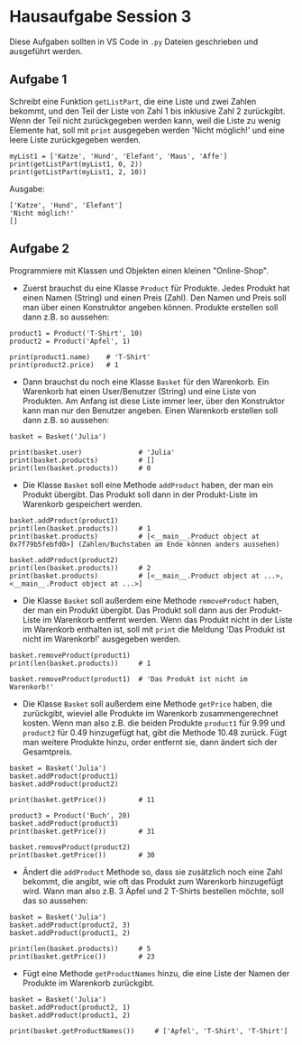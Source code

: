 # Hausaufgabe Session 3

Diese Aufgaben sollten in VS Code in `.py` Dateien geschrieben und ausgeführt werden.


## Aufgabe 1

Schreibt eine Funktion `getListPart`, die eine Liste und zwei Zahlen bekommt, und den Teil der Liste von Zahl 1 bis inklusive Zahl 2 zurückgibt.
Wenn der Teil nicht zurückgegeben werden kann, weil die Liste zu wenig Elemente hat, soll mit `print` ausgegeben werden 'Nicht möglich!' und eine
leere Liste zurückgegeben werden.

```
myList1 = ['Katze', 'Hund', 'Elefant', 'Maus', 'Affe']
print(getListPart(myList1, 0, 2))
print(getListPart(myList1, 2, 10))
```

Ausgabe:
```
['Katze', 'Hund', 'Elefant']
'Nicht möglich!'
[]
```

## Aufgabe 2

Programmiere mit Klassen und Objekten einen kleinen "Online-Shop".

- Zuerst brauchst du eine Klasse `Product` für Produkte. Jedes Produkt hat einen Namen (String) und einen Preis (Zahl).
Den Namen und Preis soll man über einen Konstruktor angeben können. Produkte erstellen soll dann z.B. so aussehen:

```
product1 = Product('T-Shirt', 10)
product2 = Product('Apfel', 1)

print(product1.name)    # 'T-Shirt'
print(product2.price)   # 1
```

- Dann brauchst du noch eine Klasse `Basket` für den Warenkorb. Ein Warenkorb hat einen User/Benutzer (String) und eine Liste von
Produkten. Am Anfang ist diese Liste immer leer, über den Konstruktor kann man nur den Benutzer angeben.
Einen Warenkorb erstellen soll dann z.B. so aussehen:

```
basket = Basket('Julia')

print(basket.user)              # 'Julia'
print(basket.products)          # []
print(len(basket.products))     # 0
```

- Die Klasse `Basket` soll eine Methode `addProduct` haben, der man ein Produkt übergibt.
Das Produkt soll dann in der Produkt-Liste im Warenkorb gespeichert werden.

```
basket.addProduct(product1)
print(len(basket.products))     # 1
print(basket.products)          # [<__main__.Product object at 0x7f79b5febfd0>] (Zahlen/Buchstaben am Ende können anders aussehen)

basket.addProduct(product2)
print(len(basket.products))     # 2
print(basket.products)          # [<__main__.Product object at ...>, <__main__.Product object at ...>]
```

- Die Klasse `Basket` soll außerdem eine Methode `removeProduct` haben, der man ein Produkt übergibt.
Das Produkt soll dann aus der Produkt-Liste im Warenkorb entfernt werden.
Wenn das Produkt nicht in der Liste im Warenkorb enthalten ist, soll mit `print` 
die Meldung 'Das Produkt ist nicht im Warenkorb!' ausgegeben werden.

```
basket.removeProduct(product1)
print(len(basket.products))     # 1

basket.removeProduct(product1)  # 'Das Produkt ist nicht im Warenkorb!'
```


- Die Klasse `Basket` soll außerdem eine Methode `getPrice` haben, die zurückgibt,
wieviel alle Produkte im Warenkorb zusammengerechnet kosten.
Wenn man also z.B. die beiden Produkte `product1` für 9.99 und `product2` für 0.49
hinzugefügt hat, gibt die Methode 10.48 zurück.
Fügt man weitere Produkte hinzu, order entfernt sie, dann ändert sich der Gesamtpreis.

```
basket = Basket('Julia')
basket.addProduct(product1)
basket.addProduct(product2)

print(basket.getPrice())        # 11

product3 = Product('Buch', 20)
basket.addProduct(product3)
print(basket.getPrice())        # 31

basket.removeProduct(product2)
print(basket.getPrice())        # 30
```

- Ändert die `addProduct` Methode so, dass sie zusätzlich noch eine Zahl bekommt,
die angibt, wie oft das Produkt zum Warenkorb hinzugefügt wird.
Wann man also z.B. 3 Äpfel und 2 T-Shirts bestellen möchte, soll das so aussehen:

```
basket = Basket('Julia')
basket.addProduct(product2, 3)
basket.addProduct(product1, 2)

print(len(basket.products))     # 5
print(basket.getPrice())        # 23
```

- Fügt eine Methode `getProductNames` hinzu, die eine Liste der Namen der
Produkte im Warenkorb zurückgibt.

```
basket = Basket('Julia')
basket.addProduct(product2, 1)
basket.addProduct(product1, 2)

print(basket.getProductNames())     # ['Apfel', 'T-Shirt', 'T-Shirt']
```